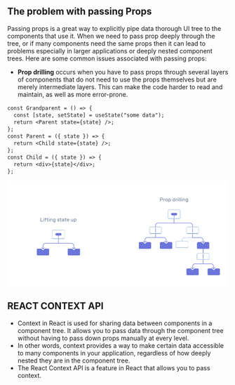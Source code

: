## The problem with passing Props

Passing props is a great way to explicitly pipe data thorough UI tree to the components that use it.
When we need to pass prop deeply through the tree, or if many components need the same props then it can lead to problems especially in larger applications or deeply nested component trees.
Here are some common issues associated with passing props:

* **Prop drilling** occurs when you have to pass props through several layers of components that do not need to use the props themselves but are merely intermediate layers.
 This can make the code harder to read and maintain, as well as more error-prone.

```
const Grandparent = () => {
  const [state, setState] = useState("some data");
  return <Parent state={state} />;
};
const Parent = ({ state }) => {
  return <Child state={state} />;
};
const Child = ({ state }) => {
  return <div>{state}</div>;
};
```
![alt text](https://github.com/Anshul070702/React/blob/main/propDrilling.png)

## REACT CONTEXT API
* Context in React is used for sharing data between components in a component tree. It allows you to pass data through the component tree without having to pass down props manually at every level.
* In other words, context provides a way to make certain data accessible to many components in your application, regardless of how deeply nested they are in the component tree. 
* The React Context API is a feature in React that allows you to pass context.

